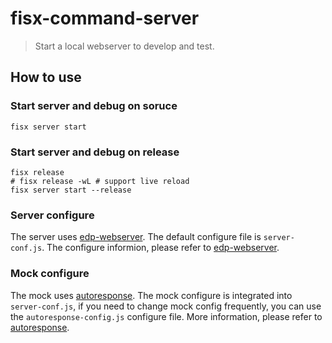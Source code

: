 fisx-command-server
========

> Start a local webserver to develop and test.

## How to use

### Start server and debug on soruce

```shell
fisx server start
```

### Start server and debug on release
    
```shell
fisx release 
# fisx release -wL # support live reload
fisx server start --release
```

### Server configure

The server uses [edp-webserver](https://github.com/ecomfe/edp-webserver). The default configure file is `server-conf.js`. The configure informion, please refer to [edp-webserver](https://github.com/ecomfe/edp-webserver).

### Mock configure

The mock uses [autoresponse](https://github.com/wuhy/autoresponse). The mock configure is integrated into `server-conf.js`, if you need to change mock config frequently, you can use the `autoresponse-config.js` configure file. More information, please refer to [autoresponse](https://github.com/wuhy/autoresponse).
